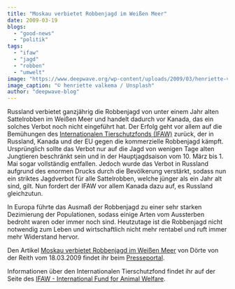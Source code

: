 ```yaml
---
title: "Moskau verbietet Robbenjagd im Weißen Meer"
date: 2009-03-19
blogs: 
  - "good-news"
  - "politik"
tags: 
  - "ifaw"
  - "jagd"
  - "robben"
  - "umwelt"
image: "https://www.deepwave.org/wp-content/uploads/2009/03/henriette-valkema-i9rzTO_qxfk-unsplash-scaled.jpg"
image_caption: "© henriette valkema / Unsplash"
author: "deepwave-blog"
---
```


Russland verbietet ganzjährig die Robbenjagd von unter einem Jahr alten Sattelrobben im Weißen Meer und handelt dadurch vor Kanada, das ein solches Verbot noch nicht eingeführt hat. Der Erfolg geht vor allem auf die Bemühungen des [Internationalen Tierschutzfonds (IFAW)](https://www.ifaw.org/de) zurück, der in Russland, Kanada und der EU gegen die kommerzielle Robbenjagd kämpft. Ursprünglich sollte das Verbot nur auf die Jagd von wenigen Tage alten Jungtieren beschränkt sein und in der Hauptjagdsaison vom 10. März bis 1. Mai sogar vollständig entfallen. Jedoch wurde das Verbot in Russland aufgrund des enormen Drucks durch die Bevölkerung verstärkt, sodass nun ein striktes Jagdverbot für alle Sattelrobben, welche jünger als ein Jahr alt sind, gilt. Nun fordert der IFAW vor allem Kanada dazu auf, es Russland gleichzutun.

In Europa führte das Ausmaß der Robbenjagd zu einer sehr starken Dezimierung der Populationen, sodass einige Arten vom Aussterben bedroht waren oder immer noch sind. Heutzutage ist die Robbenjagd nicht notwendig zum Leben und wirtschaftlich nicht mehr rentabel und ruft immer mehr Widerstand hervor.

Den Artikel [Moskau verbietet Robbenjagd im Weißen Meer](https://www.presseportal.de/pm/15641/1372199) von Dörte von der Reith vom 18.03.2009 findet ihr beim [Presseportal](https://www.presseportal.de/).

Informationen über den Internationalen Tierschutzfond findet ihr auf der Seite des [IFAW - International Fund for Animal Welfare](https://www.ifaw.org/de).
